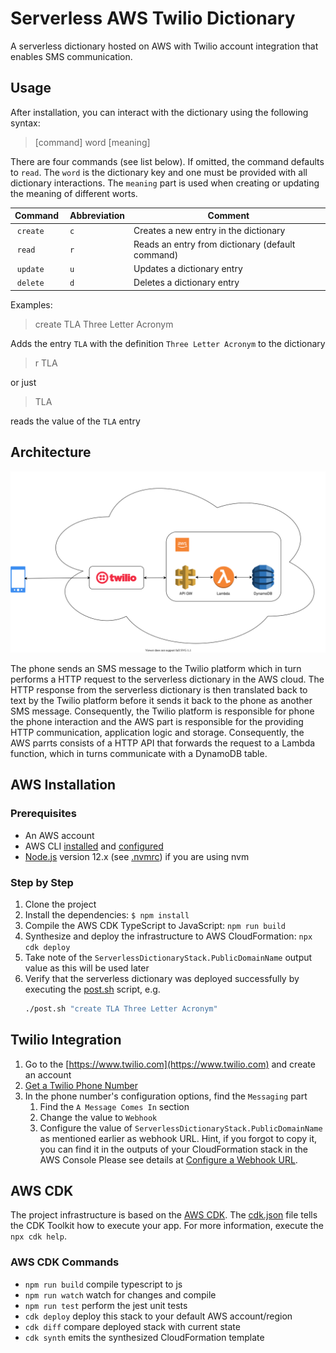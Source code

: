 # Serverless AWS Twilio Dictionary

A serverless dictionary hosted on AWS with Twilio account integration that enables SMS communication.


## Usage

After installation, you can interact with the dictionary using the following syntax:

> [command] word [meaning]

There are four commands (see list below). If omitted, the command defaults to `read`. The `word` is the dictionary key and one must be provided with all dictionary interactions. The `meaning` part is used when creating or updating the meaning of different worts. 

| Command   | Abbreviation  | Comment                                           |
| --------- | ------------- | ------------------------------------------------- |
| `create`  | `c`           | Creates a new entry in the dictionary             | 
| `read`    | `r`           | Reads an entry from dictionary (default command)  | 
| `update`  | `u`           | Updates a dictionary entry                        |
| `delete`  | `d`           | Deletes a dictionary entry                        |


Examples:

> create TLA Three Letter Acronym

Adds the entry `TLA` with the definition `Three Letter Acronym` to the dictionary

> r TLA

or just 

> TLA 

reads the value of the `TLA` entry 

 
## Architecture

![](architecture.svg)

The phone sends an SMS message to the Twilio platform which in turn performs a HTTP request to the serverless dictionary in the AWS cloud. The HTTP response from the serverless dictionary is then translated back to text by the Twilio platform before it sends it back to the phone as another SMS message. Consequently, the Twilio platform is responsible for phone the phone interaction and the AWS part is responsible for the providing HTTP communication, application logic and storage. Consequently, the AWS parrts consists of a HTTP API that forwards the request to a Lambda function, which in turns communicate with a DynamoDB table.


## AWS Installation

### Prerequisites

- An AWS account
- AWS CLI [installed](https://docs.aws.amazon.com/cli/latest/userguide/cli-chap-install.html) and [configured](https://docs.aws.amazon.com/cli/latest/userguide/cli-chap-configure.html)
- [Node.js](https://nodejs.org/en/) version 12.x (see [.nvmrc](.nvmrc)) if you are using nvm


### Step by Step

1. Clone the project
2. Install the dependencies: `$ npm install`
3. Compile the AWS CDK TypeScript to JavaScript: `npm run build`
4. Synthesize and deploy the infrastructure to AWS CloudFormation: `npx cdk deploy `
5. Take note of the `ServerlessDictionaryStack.PublicDomainName` output value as this will be used later
6. Verify that the serverless dictionary was deployed successfully by executing the [post.sh](post.sh) script, e.g.
    ```bash
    ./post.sh "create TLA Three Letter Acronym"
    ```


## Twilio Integration

1. Go to the [https://www.twilio.com](https://www.twilio.com) and create an account
2. [Get a Twilio Phone Number](https://www.twilio.com/docs/sms/quickstart/node#sign-up-for-twilio-and-get-a-twilio-phone-number)
3. In the phone number's configuration options, find the `Messaging` part
    1. Find the `A Message Comes In` section
    2. Change the value to `Webhook`
    3. Configure the value of `ServerlessDictionaryStack.PublicDomainName` as mentioned earlier as webhook URL. Hint, if you forgot to copy it, you can find it in the outputs of your CloudFormation stack in the AWS Console 
Please see details at [Configure a Webhook URL](https://www.twilio.com/docs/sms/tutorials/how-to-receive-and-reply-node-js#configure-your-webhook-url).
  

## AWS CDK

The project infrastructure is based on the [AWS CDK](https://aws.amazon.com/cdk/). The [cdk.json](cdk.json) file tells the CDK Toolkit how to execute your app. For more information, execute the `npx cdk help`.

### AWS CDK Commands

 * `npm run build`   compile typescript to js
 * `npm run watch`   watch for changes and compile
 * `npm run test`    perform the jest unit tests
 * `cdk deploy`      deploy this stack to your default AWS account/region
 * `cdk diff`        compare deployed stack with current state
 * `cdk synth`       emits the synthesized CloudFormation template
